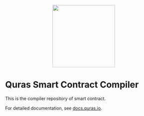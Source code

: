 <p align="center">
<img
    src="http://blockapi.quras.io/quras/img/logo1.png"
    width="200px">
</p>

# Quras Smart Contract Compiler

This is the compiler repository of smart contract.

For detailed documentation, see [docs.quras.io](https://docs.quras.io/en/wp-virtualmachine.html).
